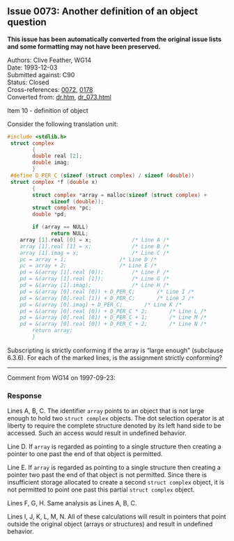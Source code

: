 ## Issue 0073: Another definition of an object question

**This issue has been automatically converted from the original issue lists and some formatting may not have been preserved.**

Authors: Clive Feather, WG14  
Date: 1993-12-03  
Submitted against: C90  
Status: Closed  
Cross-references: [0072](issue0072.md), [0178](issue0178.md)  
Converted from: [dr.htm](https://www.open-std.org/jtc1/sc22/wg14/www/docs/dr.htm), [dr_073.html](https://www.open-std.org/jtc1/sc22/wg14/www/docs/dr_073.html)

Item 10 \- definition of object

Consider the following translation unit:

```c
#include <stdlib.h>
 struct complex
        {
        double real [2];
        double imag;
        }
 #define D_PER_C (sizeof (struct complex) / sizeof (double))
 struct complex *f (double x)
        {
        struct complex *array = malloc(sizeof (struct complex) +
              sizeof (double));
        struct complex *pc;
        double *pd;

        if (array == NULL)
              return NULL;
 	array [1].real [0] = x;				/* Line A /*
 	array [1].real [1] = x;				/* Line B /*
 	array [1].imag = x;					/* Line C /*
 	pc = array + 1;					/* Line D /*
 	pc = array + 2;					/* Line E /*
 	pd = &(array [1].real [0]);			/* Line F /*
 	pd = &(array [1].real [1]);			/* Line G /*
 	pd = &(array [1].imag);				/* Line H /*
 	pd = &(array [0].real [0]) + D_PER_C;		/* Line I /*
 	pd = &(array [0].real [1]) + D_PER_C;		/* Line J /*
 	pd = &(array [0].imag) + D_PER_C;		/* Line K /*
 	pd = &(array [0].real [0]) + D_PER_C * 2; 		/* Line L /*
 	pd = &(array [0].real [0]) + D_PER_C + 1; 		/* Line M /*
 	pd = &(array [0].real [0]) + D_PER_C + 2; 		/* Line N /*
        return array;
        }
```

Subscripting is strictly conforming if the array is “large enough” (subclause
6.3.6). For each of the marked lines, is the assignment strictly conforming?

---

Comment from WG14 on 1997-09-23:

### Response

Lines A, B, C. The identifier `array` points to an object that is not large
enough to hold two `struct complex` objects. The dot selection operator is at
liberty to require the complete structure denoted by its left hand side to be
accessed. Such an access would result in undefined behavior.

Line D. If `array` is regarded as pointing to a single structure then creating a
pointer to one past the end of that object is permitted.

Line E. If `array` is regarded as pointing to a single structure then creating a
pointer two past the end of that object is not permitted. Since there is
insufficient storage allocated to create a second `struct complex` object, it is
not permitted to point one past this partial `struct complex` object.

Lines F, G, H. Same analysis as Lines A, B, C.

Lines I, J, K, L, M, N. All of these calculations will result in pointers that
point outside the original object (arrays or structures) and result in undefined
behavior.
